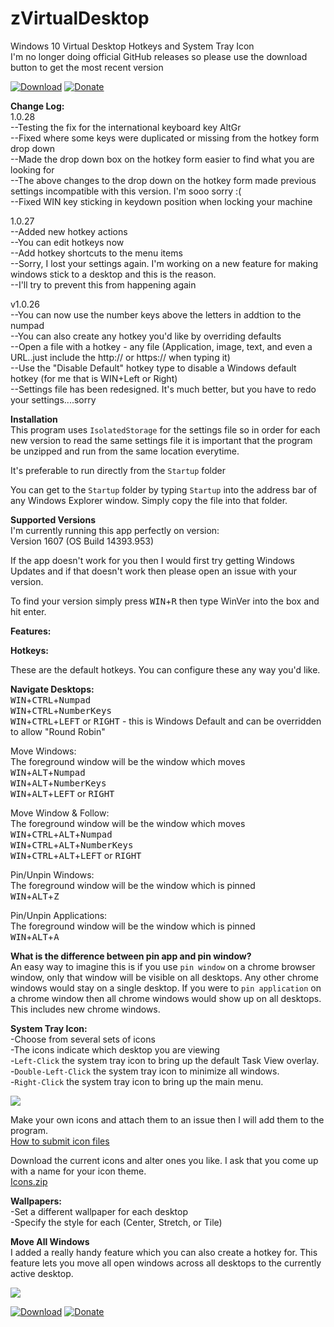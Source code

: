 # zVirtualDesktop  
Windows 10 Virtual Desktop Hotkeys and System Tray Icon  
I'm no longer doing official GitHub releases so please use the download button to get the most recent version
  

[![Download](https://github.com/mzomparelli/zVirtualDesktop/blob/master/download.png?raw=true)](http://zomp.co/Files.aspx?id=zVD)
[![Donate](https://github.com/mzomparelli/zVirtualDesktop/blob/master/Donate1.png?raw=true)](https://www.paypal.me/MichaelZomparelli/)

__Change Log:__  
1.0.28  
--Testing the fix for the international keyboard key AltGr  
--Fixed where some keys were duplicated or missing from the hotkey form drop down  
--Made the drop down box on the hotkey form easier to find what you are looking for  
--The above changes to the drop down on the hotkey form made previous settings incompatible with this version. I'm sooo sorry :(  
--Fixed WIN key sticking in keydown position when locking your machine  

1.0.27  
--Added new hotkey actions  
--You can edit hotkeys now  
--Add hotkey shortcuts to the menu items  
--Sorry, I lost your settings again. I'm working on a new feature for making windows stick to a desktop and this is the reason.  
--I'll try to prevent this from happening again  

v1.0.26  
--You can now use the number keys above the letters in addtion to the numpad  
--You can also create any hotkey you'd like by overriding defaults  
--Open a file with a hotkey - any file (Application, image, text, and even a URL..just include the http:// or https:// when typing it)  
--Use the "Disable Default" hotkey type to disable a Windows default hotkey (for me that is WIN+Left or Right)  
--Settings file has been redesigned. It's much better, but you have to redo your settings....sorry

__Installation__  
This program uses `IsolatedStorage` for the settings file so in order for each new version to read the same settings file it is important that the program be unzipped and run from the same location everytime.

It's preferable to run directly from the `Startup` folder

You can get to the `Startup` folder by typing `Startup` into the address bar of any Windows Explorer window. Simply copy the file into that folder.

__Supported Versions__  
I'm currently running this app perfectly on version:  
Version 1607 (OS Build 14393.953)  

If the app doesn't work for you then I would first try getting Windows Updates and if that doesn't work then please open an issue with your version.

To find your version simply press <kbd>WIN</kbd>+<kbd>R</kbd> then type WinVer into the box and hit enter.


__Features:__

__Hotkeys:__

These are the default hotkeys. You can configure these any way you'd like.

__Navigate Desktops:__  
<kbd>WIN</kbd>+<kbd>CTRL</kbd>+<kbd>Numpad</kbd>  
<kbd>WIN</kbd>+<kbd>CTRL</kbd>+<kbd>NumberKeys</kbd>  
<kbd>WIN</kbd>+<kbd>CTRL</kbd>+<kbd>LEFT</kbd> or <kbd>RIGHT</kbd> - this is Windows Default and can be overridden to allow "Round Robin"   

Move Windows:  
The foreground window will be the window which moves  
<kbd>WIN</kbd>+<kbd>ALT</kbd>+<kbd>Numpad</kbd>  
<kbd>WIN</kbd>+<kbd>ALT</kbd>+<kbd>NumberKeys</kbd>  
<kbd>WIN</kbd>+<kbd>ALT</kbd>+<kbd>LEFT</kbd> or <kbd>RIGHT</kbd>

Move Window & Follow:  
The foreground window will be the window which moves  
<kbd>WIN</kbd>+<kbd>CTRL</kbd>+<kbd>ALT</kbd>+<kbd>Numpad</kbd>  
<kbd>WIN</kbd>+<kbd>CTRL</kbd>+<kbd>ALT</kbd>+<kbd>NumberKeys</kbd>  
<kbd>WIN</kbd>+<kbd>CTRL</kbd>+<kbd>ALT</kbd>+<kbd>LEFT</kbd> or <kbd>RIGHT</kbd>

Pin/Unpin Windows:  
The foreground window will be the window which is pinned  
<kbd>WIN</kbd>+<kbd>ALT</kbd>+<kbd>Z</kbd>

Pin/Unpin Applications:  
The foreground window will be the window which is pinned  
<kbd>WIN</kbd>+<kbd>ALT</kbd>+<kbd>A</kbd>

__What is the difference between pin app and pin window?__  
An easy way to imagine this is if you use `pin window` on a chrome browser window, 
only that window will be visible on all desktops. Any other chrome windows would 
stay on a single desktop. If you were to `pin application` on a chrome window then 
all chrome windows would show up on all desktops. This includes new chrome windows.

__System Tray Icon:__  
-Choose from several sets of icons  
-The icons indicate which desktop you are viewing  
-`Left-Click` the system tray icon to bring up the default Task View overlay.  
-`Double-Left-Click` the system tray icon to minimize all windows.  
-`Right-Click` the system tray icon to bring up the main menu.

![](https://github.com/mzomparelli/zVirtualDesktop/blob/master/Icons.png?raw=true)

Make your own icons and attach them to an issue then I will add them to the program.  
[How to submit icon files](https://github.com/mzomparelli/zVirtualDesktop/issues/23)

Download the current icons and alter ones you like. I ask that you come up with a name for your icon theme.  
[Icons.zip](https://github.com/mzomparelli/zVirtualDesktop/blob/master/zVirtualDesktop/Icons.zip?raw=true)

__Wallpapers:__  
-Set a different wallpaper for each desktop  
-Specify the style for each (Center, Stretch, or Tile)

__Move All Windows__  
I added a really handy feature which you can also create a hotkey for.
This feature lets you move all open windows across all desktops to the currently active desktop.

![](https://github.com/mzomparelli/zVirtualDesktop/blob/master/Screenshot.png?raw=true)

[![Download](https://github.com/mzomparelli/zVirtualDesktop/blob/master/download.png?raw=true)](http://zomp.co/Files.aspx?id=zVD)
[![Donate](https://github.com/mzomparelli/zVirtualDesktop/blob/master/Donate1.png?raw=true)](https://www.paypal.me/MichaelZomparelli/)


